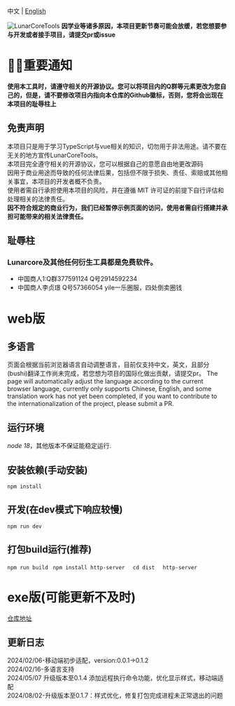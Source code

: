 中文 | [English](README_en-US.md)

![LunarCoreTools](https://socialify.git.ci/lctoolsweb/LunarCoreTools/image?description=1&font=Jost&forks=1&issues=1&language=1&name=1&owner=1&pattern=Circuit%20Board&pulls=1&stargazers=1&theme=Auto)
**因学业等诸多原因，本项目更新节奏可能会放缓，若您想要参与开发或者接手项目，请提交pr或issue**
# 📣📣重要通知
**使用本工具时，请遵守相关的开源协议。您可以将项目内的Q群等元素更改为您自己的，但是，请不要修改项目内指向本仓库的Github徽标，否则，您将会出现在本项目的耻辱柱上**


## 免责声明
本项目只是用于学习TypeScript与vue相关的知识，切勿用于非法用途。请不要在无关的地方宣传LunarCoreTools。  
本项目完全遵守相关的开源协议，您可以根据自己的意愿自由地更改源码  
因用于商业用途而导致的任何法律后果，包括但不限于损失、责任、索赔或其他相关事宜，本项目的开发者概不负责。  
使用者需自行承担使用本项目的风险，并在遵循 MIT 许可证的前提下自行评估和处理相关的法律责任。  
**因不符合规定的商业行为，我们已经暂停示例页面的访问，使用者需自行搭建并承担可能带来的相关法律责任。**


## 耻辱柱
### Lunarcore及其他任何衍生工具都是免费软件。
+ 中国商人1:Q群377591124 Q号2914592234
+ 中国商人李贞璟 Q号57366054 yile一乐圈服，四处倒卖圈钱


# web版
## 多语言
页面会根据当前浏览器语言自动调整语言，目前仅支持中文，英文，且部分(bushi)翻译工作尚未完成，若您想为项目的国际化做出贡献，请提交pr。
The page will automatically adjust the language according to the current browser language, currently only supports Chinese, English, and some translation work has not yet been completed, if you want to contribute to the internationalization of the project, please submit a PR.

## 运行环境
*node 18*，其他版本不保证能稳定运行.

## 安装依赖(手动安装)
`
npm install
`

## 开发(在dev模式下响应较慢)
`
npm run dev
`

## 打包build运行(推荐)
`
npm run build 
`
`
npm install http-server  
`
`
cd dist  
`
`
http-server
`
# exe版(可能更新不及时)
[仓库地址](https://github.com/lctoolsweb/LunarCoreToolsLocal)

## 更新日志

2024/02/06-移动端初步适配，version:0.0.1→0.1.2  
2024/02/16-多语言支持  
2024/05/07 升级版本至0.1.4 添加远程执行命令功能，优化显示样式，移动端适配  
2024/08/02-升级版本至0.1.7：样式优化，修复打包完成进程未正常退出的问题
